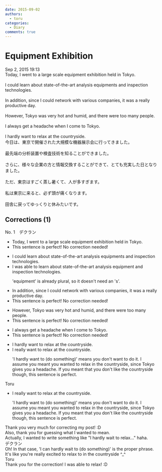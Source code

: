 ```yaml
---
date: 2015-09-02
authors:
  - toru
categories:
  - Diary
comments: true
---
```


# Equipment Exhibition
<div class="date">Sep 2, 2015 19:13</div>
<div id="post"><div id="body_show_ori">
Today, I went to a large scale equipment exhibition held in Tokyo.<br/><br/>I could learn about state-of-the-art analysis equipments and inspection technologies.<br/><br/>In addition, since I could network with various companies, it was a really productive day.<br/><br/>However, Tokyo was very hot and humid, and there were too many people.<br/><br/>I always get a headache when I come to Tokyo.<br/><br/>I hardly want to relax at the countryside.
</div></div>

<!-- more -->

<div id="post_ja"><div id="body_show_mo">
今日は、東京で開催された大規模な機器展示会に行ってきました。<br/><br/>最先端の分析装置や検査技術を知ることができました。<br/><br/>さらに、様々な企業の方と情報交換することができて、とても充実した日となりました。<br/><br/>ただ、東京はすごく蒸し暑くて、人が多すぎます。<br/><br/>私は東京に来ると、必ず頭が痛くなります。<br/><br/>田舎に戻ってゆっくりと休みたいです。
</div></div>

## Corrections (1)
<div id="block"><div class="first_name"> No. 1　<span class="just_name">デクラン</span></div><div id="block2">
<ul class="correction_field">
<li class="incorrect">Today, I went to a large scale equipment exhibition held in Tokyo.</li>
<li class="corrected perfect">This sentence is perfect! No correction needed!</li>
</ul>
<ul class="correction_field">
<li class="incorrect">I could learn about state-of-the-art analysis equipments and inspection technologies.</li>
<li class="corrected correct">
I <span class="f_red">was able to</span> learn about state-of-the-art analysis <span class="f_red">equipment</span> and inspection technologies.
<p class="correction_comment">'equipment' is already plural, so it doesn't need an 's'.</p>
</li>
</ul>
<ul class="correction_field">
<li class="incorrect">In addition, since I could network with various companies, it was a really productive day.</li>
<li class="corrected perfect">This sentence is perfect! No correction needed!</li>
</ul>
<ul class="correction_field">
<li class="incorrect">However, Tokyo was very hot and humid, and there were too many people.</li>
<li class="corrected perfect">This sentence is perfect! No correction needed!</li>
</ul>
<ul class="correction_field">
<li class="incorrect">I always get a headache when I come to Tokyo.</li>
<li class="corrected perfect">This sentence is perfect! No correction needed!</li>
</ul>
<ul class="correction_field">
<li class="incorrect">I hardly want to relax at the countryside.</li>
<li class="corrected correct">
I <span class="f_red">really</span> want to relax at the countryside.
<p class="correction_comment">'I hardly want to (do something)' means you don't want to do it. I assume you meant you wanted to relax in the countryside, since Tokyo gives you a headache. If you meant that you don't like the countryside though, this sentence is perfect.</p>
</li>
</ul>
</div><div class="name"><span class="just_name">Toru</span><br><div class="quote_field"><ul class="correction_field">
<li class="corrected correct">
I <span class="f_red">really</span> want to relax at the countryside.
<p class="correction_comment">
'I hardly want to (do something)' means you don't want to do it. I assume you meant you wanted to relax in the countryside, since Tokyo gives you a headache. If you meant that you don't like the countryside though, this sentence is perfect.
</p>
</li>
</ul></div>
Thank you very much for correcting my post! :D<br/>Also, thank you for guessing what I wanted to mean.<br/>Actually, I wanted to write something like "I hardly wait to relax..." haha.
</div>
<div class="name"><span class="just_name">デクラン</span><br>
Oh! In that case, 'I can hardly wait to (do something)' is the proper phrase. It's like you're really excited to relax to in the countryside ^_^
</div>
<div class="name"><span class="just_name">Toru</span><br>
Thank you for the correction! I was able to relax! :D
</div>
</div>
